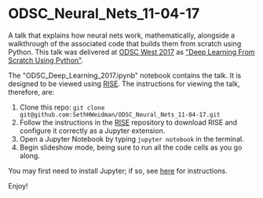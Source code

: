 # ODSC_Neural_Nets_11-04-17

A talk that explains how neural nets work, mathematically, alongside a walkthrough of the associated code that builds them from scratch using Python. This talk was delivered at [ODSC West 2017](https://odsc.com/california) as ["Deep Learning From Scratch Using Python"](https://odsc.com/training/portfolio/deep-learning-scratch-using-python).

The "ODSC_Deep_Learning_2017.ipynb" notebook contains the talk. It is designed to be viewed using [RISE](https://github.com/damianavila/RISE). The instructions for viewing the talk, therefore, are:

1. Clone this repo: `git clone git@github.com:SethHWeidman/ODSC_Neural_Nets_11-04-17.git`
2. Follow the instructions in the [RISE](https://github.com/damianavila/RISE) repository to download RISE and configure it correctly as a Jupyter extension.
3. Open a Jupyter Notebook by typing `jupyter notebook` in the terminal.
4. Begin slideshow mode, being sure to run all the code cells as you go along.

You may first need to install Jupyter; if so, see [here](http://jupyter.org/install.html) for instructions.

Enjoy!
